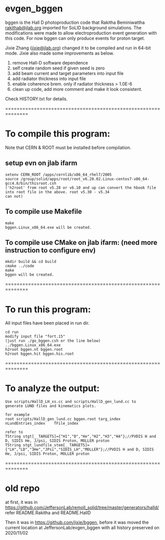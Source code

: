 # evgen_bggen

bggen is the Hall D photoproduction code that Rakitha Beminiwattha <rakithab@jlab.org> imported for 
SoLID background simulations. The modifications were made to allow electroproduction event generation 
with this code. For now bggen can only produce events for proton target.

Jixie Zhang (jixie@jlab.org) changed it to be compiled and run in 64-bit mode. Jixie also made
some improvements as below.

1) remove Hall-D software dependence
2) self create random seed if given seed is zero
3) add beam current and target parameters into input file
4) add radiator thickness into input file
5) enable coherence brem. only if radiator thickness > 1.0E-6
6) clean up code, add more comment and make it look consistent.

Check HISTORY.txt for details.

==============================================================
# To compile this program:

Note that CERN & ROOT must be installed before compilation.

## setup evn on jlab ifarm
    setenv CERN_ROOT /apps/cernlib/x86_64_rhel7/2005
    source /group/solid/apps/root/root_v6.20.02.Linux-centos7-x86_64-gcc4.8/bin/thisroot.csh
    ('h2root' from root v5.28 or v6.10 and up can convert the hbook file into root file in the above. root v5.30 - v5.34
    can not)
    
## To compile use Makefile 

    make
    bggen.Linux_x86_64.exe will be created.

## To compile use CMake on jlab ifarm: (need more instruction to configure env)

    mkdir build && cd build
    cmake ../code
    make
    bggen will be created.
    
==============================================================

# To run this program:

All input files have been placed in run dir.

    cd run
    modify input file "fort.15"
    (just run ./go_bggen.csh or the line below)
    ../bggen.Linux_x86_64.exe 
    h2root bggen.nt bggen.root
    h2root bggen.hit bggen.his.root    
    
==============================================================

# To analyze the output:

    Use scripts/HallD_LH_xs.cc and scripts/HallD_gen_lund.cc to
    generate LUND files and kinematics plots.

    for example
    root scripts/HallD_gen_lund.cc bggen.root targ_index   nLundEntries_index    fFile_index
    
    refer to 
    TString stgt[__TARGETS]={"H1","D","He","H2","H3","H4"};//PVDIS H and D, SIDIS He, J/psi, SIDIS Proton, MOLLER proton
    TString stgt_lundfile_stem[__TARGETS]={"LH","LD","3He","JPsi","SIDIS_LH","MOLLER"};//PVDIS H and D, SIDIS He, J/psi, SIDIS Proton, MOLLER proton    
    
==============================================================

# old repo

 at first, it was in https://github.com/JeffersonLab/remoll_solid/tree/master/generators/halld/
 refer README.Rakitha and README.HallD
 
 Then it was in https://github.com/jixie/bggen, before it was moved the current location at JeffersonLab/evgen_bggen with all history preserved on 2020/11/02